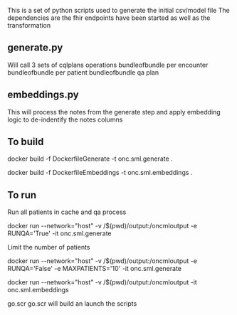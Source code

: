 This is a set of python scripts used to generate the initial csv/model file 
The dependencies are the  fhir endpoints have been started as well as the transformation

## generate.py
Will call 3 sets of cqlplans operations
bundleofbundle per encounter
bundleofbundle per patient
bundleofbundle qa plan

## embeddings.py
This will process the notes from the generate step and apply embedding logic to de-indentify the notes columns

## To build

docker build -f DockerfileGenerate -t onc.sml.generate .
 
docker build -f DockerfileEmbeddings -t onc.sml.embeddings . 

## To run

Run all patients in cache and qa process

docker run --network="host"  -v /$(pwd)/output:/oncmloutput    -e RUNQA='True'  -it  onc.sml.generate

Limit the number of patients

docker run --network="host"  -v /$(pwd)/output:/oncmloutput    -e RUNQA='False' -e MAXPATIENTS='10' -it  onc.sml.generate


docker run --network="host"  -v /$(pwd)/output:/oncmloutput  -it   onc.sml.embeddings

go.scr
go.scr will build an launch the scripts